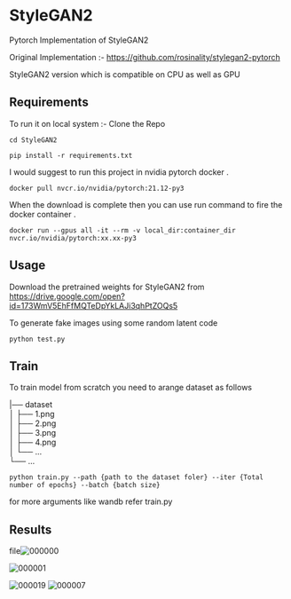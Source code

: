# StyleGAN2
Pytorch Implementation of StyleGAN2

Original Implementation :- https://github.com/rosinality/stylegan2-pytorch

StyleGAN2 version which is compatible on CPU as well as GPU

## Requirements 

To run it on local system :-
Clone the Repo 

```
cd StyleGAN2
```

```
pip install -r requirements.txt
```

I would suggest to run this project in nvidia pytorch docker .

```
docker pull nvcr.io/nvidia/pytorch:21.12-py3
```

When the download is complete then you can use run command to fire the docker container .

```
docker run --gpus all -it --rm -v local_dir:container_dir nvcr.io/nvidia/pytorch:xx.xx-py3
```

## Usage

Download the pretrained weights for StyleGAN2 from https://drive.google.com/open?id=173WmV5EhFfMQTeDpYkLAJi3qhPtZOQs5

To generate fake images using some random latent code 

```
python test.py 
```

## Train

To train model from scratch you need to arange dataset as follows

|── dataset                  
│   ├── 1.png             
│   ├── 2.png             
│   ├── 3.png             
│   ├── 4.png            
│   └── ...                
└── ...

```
python train.py --path {path to the dataset foler} --iter {Total number of epochs} --batch {batch size}
```
for more arguments like wandb refer train.py 


## Results
file![000000](https://user-images.githubusercontent.com/76057253/147431574-a30c7fbb-139b-46af-836e-2c2fde5009f4.png)

![000001](https://user-images.githubusercontent.com/76057253/147431605-5c858176-f22b-4735-af9c-72cbd362ebca.png)




![000019](https://user-images.githubusercontent.com/76057253/147431730-0e1ce747-cd13-42fc-b2aa-cd636c87cd71.png)
![000007](https://user-images.githubusercontent.com/76057253/147431737-4de6e05f-063c-4faa-bc70-19a2e258a3b1.png)

